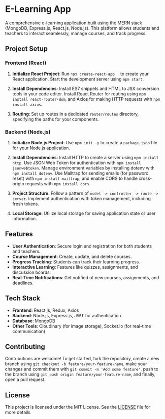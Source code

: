 # E-Learning App

A comprehensive e-learning application built using the MERN stack (MongoDB, Express.js, React.js, Node.js). This platform allows students and teachers to interact seamlessly, manage courses, and track progress. 

## Project Setup

### Frontend (React)

1. **Initialize React Project**: Run `npx create-react-app .` to create your React application. Start the development server using `npm start`. 

2. **Install Dependencies**: Install ES7 snippets and HTML to JSX conversion tools in your code editor. Install React Router for routing using `npm install react-router-dom`, and Axios for making HTTP requests with `npm install axios`. 

3. **Routing**: Set up routes in a dedicated `router/routes` directory, specifying the paths for your components.

### Backend (Node.js)

1. **Initialize Node.js Project**: Use `npm init -y` to create a `package.json` file for your Node.js application.

2. **Install Dependencies**: Install HTTP to create a server using `npm install http`. Use JSON Web Token for authentication with `npm install jsonwebtoken`. Manage environment variables by installing dotenv with `npm install dotenv`. Use Mailtrap for sending emails (for password reset) with `npm install mailtrap`, and enable CORS to handle cross-origin requests with `npm install cors`.

3. **Project Structure**: Follow a pattern of `model -> controller -> route -> server`. Implement authentication with token management, including fresh tokens.

4. **Local Storage**: Utilize local storage for saving application state or user information.

## Features

- **User Authentication**: Secure login and registration for both students and teachers.
- **Course Management**: Create, update, and delete courses.
- **Progress Tracking**: Students can track their learning progress.
- **Interactive Learning**: Features like quizzes, assignments, and discussion boards.
- **Real-Time Notifications**: Get notified of new courses, assignments, and deadlines.

## Tech Stack

- **Frontend**: React.js, Redux, Axios
- **Backend**: Node.js, Express.js, JWT for authentication
- **Database**: MongoDB
- **Other Tools**: Cloudinary (for image storage), Socket.io (for real-time communication)

## Contributing

Contributions are welcome! To get started, fork the repository, create a new branch using `git checkout -b feature/your-feature-name`, make your changes and commit them with `git commit -m 'Add some feature'`, push to the branch using `git push origin feature/your-feature-name`, and finally, open a pull request.

## License

This project is licensed under the MIT License. See the [LICENSE](./LICENSE) file for more details.
